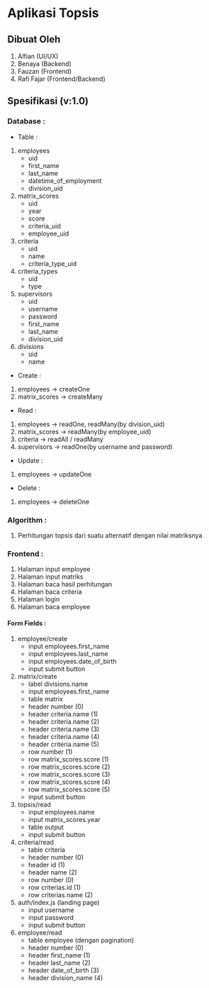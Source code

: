 # Aplikasi Topsis

## Dibuat Oleh
1. Alfian (UI/UX)
2. Benaya (Backend)
3. Fauzan (Frontend)
4. Rafi Fajar (Frontend/Backend)

## Spesifikasi (v:1.0)
### Database :
- Table :
1. employees
    - uid
    - first_name
    - last_name
    - datetime_of_employment
    - division_uid
2. matrix_scores
    - uid
    - year
    - score
    - criteria_uid
    - employee_uid
3. criteria
    - uid
    - name
    - criteria_type_uid
4. criteria_types
    - uid
    - type
5. supervisors
    - uid
    - username
    - password
    - first_name
    - last_name
    - division_uid
6. divisions
    - uid
    - name

- Create :
1. employees -> createOne
2. matrix_scores -> createMany

- Read :
1. employees -> readOne, readMany(by division_uid)
2. matrix_scores -> readMany(by employee_uid)
3. criteria -> readAll / readMany
4. supervisors -> readOne(by username and password)

- Update :
1. employees -> updateOne

- Delete :
1. employees -> deleteOne

### Algorithm :
1. Perhitungan topsis dari suatu alternatif dengan nilai matriksnya

### Frontend :
1. Halaman input employee
2. Halaman input matriks
3. Halaman baca hasil perhitungan
4. Halaman baca criteria
5. Halaman login
6. Halaman baca employee

#### Form Fields :
1. employee/create
    - input employees.first_name
    - input employees.last_name
    - input employees.date_of_birth
    - input submit button
2. matrix/create
    - label divisions.name
    - input employees.first_name
    - table matrix
    - header number (0)
    - header criteria.name (1)
    - header criteria.name (2)
    - header criteria.name (3)
    - header criteria.name (4)
    - header criteria.name (5)
    - row number (1)
    - row matrix_scores.score (1)
    - row matrix_scores.score (2)
    - row matrix_scores.score (3)
    - row matrix_scores.score (4)
    - row matrix_scores.score (5)
    - input submit button
3. topsis/read
    - input employees.name
    - input matrix_scores.year
    - table output
    - input submit button
4. criteria/read
    - table criteria
    - header number (0)
    - header id (1)
    - header name (2)
    - row number (0)
    - row criterias.id (1)
    - row criterias.name (2)
5. auth/index.js (landing page)
    - input username
    - input password
    - input submit button
6. employee/read
    - table employee (dengan pagination)
    - header number (0)
    - header first_name (1)
    - header last_name (2)
    - header date_of_birth (3)
    - header division_name (4)